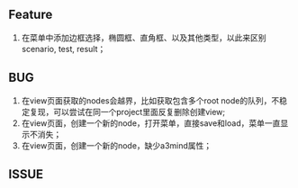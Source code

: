 Feature
--
1. 在菜单中添加边框选择，椭圆框、直角框、以及其他类型，以此来区别scenario, test, result；

BUG
--
1. 在view页面获取的nodes会越界，比如获取包含多个root node的队列，不稳定复现，可以尝试在同一个project里面反复删除创建view;
2. 在view页面，创建一个新的node，打开菜单，直接save和load，菜单一直显示不消失；
3. 在view页面，创建一个新的node，缺少a3mind属性；

ISSUE
--
